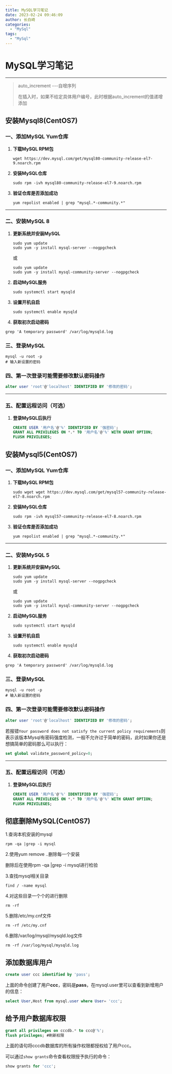 ```yaml
---
title: MySQL学习笔记
date: 2023-02-24 09:46:09
author: 长白崎
categories:
  - "MySql"
tags:
  - "MySql"
---
```




# MySQL学习笔记

***

> auto_increment ---自增序列
>
> 在插入时，如果不给定具体用户编号，此时根据auto_increment的值递增添加





## 安装Mysql8(CentOS7)

### **一、添加MySQL Yum仓库**

1. **下载MySQL RPM包**

   ```shell
   wget https://dev.mysql.com/get/mysql80-community-release-el7-9.noarch.rpm
   ```

2. **安装MySQL仓库**

   ```shell
   sudo rpm -ivh mysql80-community-release-el7-9.noarch.rpm
   ```

3. **验证仓库是否添加成功**

   ```shell
   yum repolist enabled | grep "mysql.*-community.*"
   ```

------

### **二、安装MySQL 8**

1. **更新系统并安装MySQL**

   ```shell
   sudo yum update
   sudo yum -y install mysql-server --nogpgcheck
   ```

   或

   ```shell
   sudo yum update
   sudo yum -y install mysql-community-server --nogpgcheck
   ```

   

2. **启动MySQL服务**

   ```shell
   sudo systemctl start mysqld
   ```

3. **设置开机自启**

   ```shell
   sudo systemctl enable mysqld
   ```
   
4. **获取初次启动密码**

```shell
grep 'A temporary password' /var/log/mysqld.log
```

### **三、登录MySQL**

```shell
mysql -u root -p
# 输入新设置的密码
```

### **四、第一次登录可能需要修改默认密码操作**

```sql
alter user 'root'@'localhost' IDENTIFIED BY '修改的密码';
```



------

### **五、配置远程访问（可选）**

1. **登录MySQL后执行**

   ```sql
   CREATE USER '用户名'@'%' IDENTIFIED BY '强密码';
   GRANT ALL PRIVILEGES ON *.* TO '用户名'@'%' WITH GRANT OPTION;
   FLUSH PRIVILEGES;
   ```



## 安装Mysql5(CentOS7)



### **一、添加MySQL Yum仓库**

1. **下载MySQL RPM包**

   ```shell
   sudo wget wget https://dev.mysql.com/get/mysql57-community-release-el7-8.noarch.rpm
   ```

2. **安装MySQL仓库**

   ```shell
   sudo rpm -ivh mysql57-community-release-el7-8.noarch.rpm
   ```

3. **验证仓库是否添加成功**

   ```shell
   yum repolist enabled | grep "mysql.*-community.*"
   ```

------

### **二、安装MySQL 5**

1. **更新系统并安装MySQL**

   ```shell
   sudo yum update
   sudo yum -y install mysql-server --nogpgcheck
   ```

   或

   ```shell
   sudo yum update
   sudo yum -y install mysql-community-server --nogpgcheck
   ```

   

2. **启动MySQL服务**

   ```shell
   sudo systemctl start mysqld
   ```

3. **设置开机自启**

   ```shell
   sudo systemctl enable mysqld
   ```

4. **获取初次启动密码**

```shell
grep 'A temporary password' /var/log/mysqld.log
```

### **三、登录MySQL**

```shell
mysql -u root -p
# 输入新设置的密码
```

### **四、第一次登录可能需要修改默认密码操作**

```sql
alter user 'root'@'localhost' IDENTIFIED BY '修改的密码';
```

若报错`Your password does not satisfy the current policy requirements`则表示该版本Mysql有密码强度检测，一般不允许过于简单的密码，此时如果你还是想搞简单的密码那么可以执行：

```sql
set global validate_password_policy=0;
```



------

### **五、配置远程访问（可选）**

1. **登录MySQL后执行**

   ```sql
   CREATE USER '用户名'@'%' IDENTIFIED BY '强密码';
   GRANT ALL PRIVILEGES ON *.* TO '用户名'@'%' WITH GRANT OPTION;
   FLUSH PRIVILEGES;
   ```



## 彻底删除MySQL(CentOS7)

1.查询本机安装的mysql

```shell
rpm -qa |grep -i mysql
```

2.使用yum remove ..删除每一个安装

删除后在使用rpm -qa |grep -i mysql进行检验

3.查找mysql相关目录

```shell
find / -name mysql
```

4.对这些目录一个个的进行删除

```shell
rm -rf
```

5.删除/etc/my.cnf文件

```shell
rm -rf /etc/my.cnf
```

6.删除/var/log/mysql/mysqld.log文件

```shell
rm -rf /var/log/mysql/mysqld.log
```



## 添加数据库用户

```sql
create user ccc identified by 'pass';
```

上面的命令创建了用户**ccc**，密码是**pass**，在mysql.user里可以查看到新增用户的信息：

```sql
select User,Host from mysql.user where User= 'ccc';
```



## 给予用户数据库权限

```sql
grant all privileges on cccdb.* to ccc@'%';
flush privileges; #刷新权限
```

上面的语句将cccdb数据库的所有操作权限都授权给了用户ccc。

可以通过`show grants`命令查看权限授予执行的命令：

```sql
show grants for 'ccc';
```

